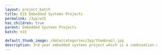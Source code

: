 ```yaml
---
layout: project_batch
title: E15 Embedded Systems Projects
permalink: /3yp/e15
has_children: true
parent: Embedded Systems Projects
batch: e15

default_thumb_image: /data/categories/3yp/thumbnail.jpg
description: 3rd year embedded systems project which is a combination of CO321, CO324 and CO325 courses
---
```

